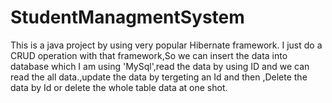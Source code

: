 # StudentManagmentSystem
This is a java project by using very popular Hibernate framework. 
I just do a CRUD operation with that framework,So we can insert the data into database which I am using 'MySql',read the data by using ID and we can read the all data.,update the data by tergeting an Id and then ,Delete the data by Id or delete the whole table data at one shot.

